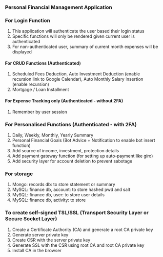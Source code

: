 ### Personal Financial Management Application ###

### For Login Function
1. This application will authenticate the user based their login status
2. Specific functions will only be rendered given current user is authenticated
3. For non-authenticated user, summary of current month expenses will be displayed

#### For CRUD Functions (Authenticated)
1. Scheduled Fees Deduction, Auto Investment Deduction (enable recursion link to Google Calendar), Auto Monthly Salary Insertion (enable recursion)
2. Mortgage / Loan Installment

#### For Expense Tracking only (Authenticated - without 2FA)
1. Remember by user session

### For Personalised Functions (Authenticated - with 2FA)
1. Daily, Weekly, Monthly, Yearly Summary
2. Personal Financial Goals (Bot Advice + Notification to enable bot insert function)
3. Add source of income, investment, protection details
4. Add payment gateway function (for setting up auto-payment like giro)
5. Add security layer for account deletion to prevent sabotage

### For storage
1. Mongo: records db: to store statement or summary
2. MySQL: finance db, account: to store hashed pwd and salt
3. MySQL: finance db, user: to store user details
3. MySQL: finance db, activity: to store

### To create self-signed TSL/SSL (Transport Security Layer or Secure Socket Layer)
1. Create a Certificate Authority (CA) and generate a root CA private key
2. Generate server private key
3. Create CSR with the server private key
4. Generate SSL with the CSR using root CA and root CA private key
5. Install CA in the browser



